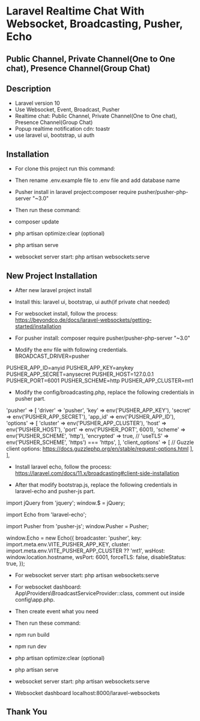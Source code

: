 # Laravel Realtime Chat With Websocket, Broadcasting, Pusher, Echo
## Public Channel, Private Channel(One to One chat), Presence Channel(Group Chat)

## Description
- Laravel version 10
- Use Websocket, Event, Broadcast, Pusher
- Realtime chat: Public Channel, Private Channel(One to One chat), Presence Channel(Group Chat)
- Popup realtime notification cdn: toastr
- use laravel ui, bootstrap, ui auth


## Installation
- For clone this project run this command: 
- Then rename .env.example file to .env file and add database name

- Pusher install in laravel project:composer require pusher/pusher-php-server "~3.0"

- Then run these command: 
- composer update
- php artisan optimize:clear (optional)
- php artisan serve
- websocket server start: php artisan websockets:serve




## New Project Installation
- After new laravel project install
- Install this: laravel ui, bootstrap, ui auth(if private chat needed)

- For websocket install, follow the process: https://beyondco.de/docs/laravel-websockets/getting-started/installation

- For pusher install: composer require pusher/pusher-php-server "~3.0"

- Modify the env file with following credentials.
BROADCAST_DRIVER=pusher

PUSHER_APP_ID=anyid
PUSHER_APP_KEY=anykey
PUSHER_APP_SECRET=anysecret
PUSHER_HOST=127.0.0.1
PUSHER_PORT=6001
PUSHER_SCHEME=http
PUSHER_APP_CLUSTER=mt1



- Modify the config/broadcasting.php,  replace the following credentials in pusher part.

 'pusher' => 
        [
            'driver' => 'pusher',
            'key' => env('PUSHER_APP_KEY'),
            'secret' => env('PUSHER_APP_SECRET'),
            'app_id' => env('PUSHER_APP_ID'),
            'options' => [
                'cluster' => env('PUSHER_APP_CLUSTER'),
                'host' => env('PUSHER_HOST'),
                'port' => env('PUSHER_PORT', 6001),
                'scheme' => env('PUSHER_SCHEME', 'http'),
                'encrypted' => true,
                // 'useTLS' => env('PUSHER_SCHEME', 'https') === 'https',
            ],
            'client_options' => [
                // Guzzle client options: https://docs.guzzlephp.org/en/stable/request-options.html
            ],
        ],


- Install laravel echo, follow the process: https://laravel.com/docs/11.x/broadcasting#client-side-installation

- After that modify bootstrap.js, replace the following credentials in laravel-echo and pusher-js part.

import jQuery from 'jquery';
window.$ = jQuery;

import Echo from 'laravel-echo';

import Pusher from 'pusher-js';
window.Pusher = Pusher;

window.Echo = new Echo({
    broadcaster: 'pusher',
    key: import.meta.env.VITE_PUSHER_APP_KEY,
    cluster: import.meta.env.VITE_PUSHER_APP_CLUSTER ?? 'mt1',
    wsHost: window.location.hostname,
    wsPort: 6001,
    forceTLS: false,
    disableStatus: true,
});



- For websocket server start: php artisan websockets:serve

- For websocket dashboard: App\Providers\BroadcastServiceProvider::class, comment out inside config\app.php.

- Then create event what you need

- Then run these command: 
- npm run build
- npm run dev
- php artisan optimize:clear (optional)
- php artisan serve
- websocket server start: php artisan websockets:serve

- Websocket dashboard localhost:8000/laravel-websockets


## Thank You


